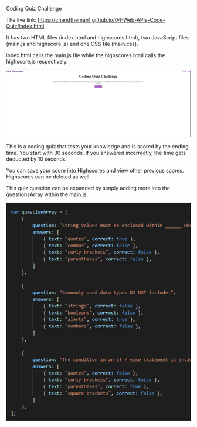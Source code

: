 Coding Quiz Challenge

The live link: https://chandtheman1.github.io/04-Web-APIs-Code-Quiz/index.html

It has two HTML files (index.html and highscores.html), two JavaScript files (main.js and highscore.js) and one CSS file (main.css).

index.html calls the main.js file while the highscores.html calls the highscore.js respectively.

![starting page location](./assets/images/startingPage.png)

This is a coding quiz that tests your knowledge and is scored by the ending time. You start with 30 seconds. If you answered incorrectly, the time gets deducted by 10 seconds.

You can save your score into Highscores and view other previous scores. Highscores can be deleted as well.

This quiz question can be expanded by simply adding more into the questionsArray within the main.js.

![question array location](./assets/images/questionArray.png)